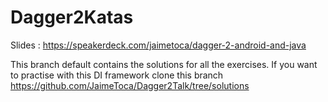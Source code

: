 # Dagger2Katas
Slides : https://speakerdeck.com/jaimetoca/dagger-2-android-and-java

This branch default contains the solutions for all the exercises. If you want to practise with this DI framework clone this branch https://github.com/JaimeToca/Dagger2Talk/tree/solutions
